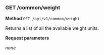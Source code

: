 ### GET /common/weight ###

**Method** `GET /api/v1/common/weight`

Returns a list of all the available weight units.

**Request parameters**

*none*
